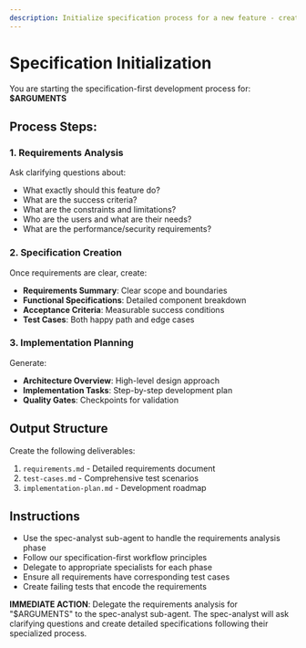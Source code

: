 ```yaml
---
description: Initialize specification process for a new feature - creates detailed requirements, test cases, and implementation plan
---
```


# Specification Initialization

You are starting the specification-first development process for: **$ARGUMENTS**

## Process Steps:

### 1. Requirements Analysis
Ask clarifying questions about:
- What exactly should this feature do?
- What are the success criteria?
- What are the constraints and limitations?
- Who are the users and what are their needs?
- What are the performance/security requirements?

### 2. Specification Creation
Once requirements are clear, create:
- **Requirements Summary**: Clear scope and boundaries
- **Functional Specifications**: Detailed component breakdown  
- **Acceptance Criteria**: Measurable success conditions
- **Test Cases**: Both happy path and edge cases

### 3. Implementation Planning
Generate:
- **Architecture Overview**: High-level design approach
- **Implementation Tasks**: Step-by-step development plan
- **Quality Gates**: Checkpoints for validation

## Output Structure
Create the following deliverables:
1. `requirements.md` - Detailed requirements document
2. `test-cases.md` - Comprehensive test scenarios
3. `implementation-plan.md` - Development roadmap

## Instructions
- Use the spec-analyst sub-agent to handle the requirements analysis phase
- Follow our specification-first workflow principles
- Delegate to appropriate specialists for each phase
- Ensure all requirements have corresponding test cases
- Create failing tests that encode the requirements

**IMMEDIATE ACTION**: Delegate the requirements analysis for "$ARGUMENTS" to the spec-analyst sub-agent. The spec-analyst will ask clarifying questions and create detailed specifications following their specialized process.